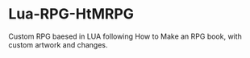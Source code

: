 # Lua-RPG-HtMRPG
Custom RPG baesed in LUA following How to Make an RPG book, with custom artwork and changes.
